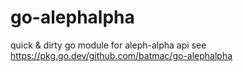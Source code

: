 # go-alephalpha
quick &amp; dirty go module for aleph-alpha api
see https://pkg.go.dev/github.com/batmac/go-alephalpha
